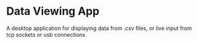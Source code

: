 # Data Viewing App

A desktop application for displaying data from .csv files, or live input from tcp sockets or usb connections

